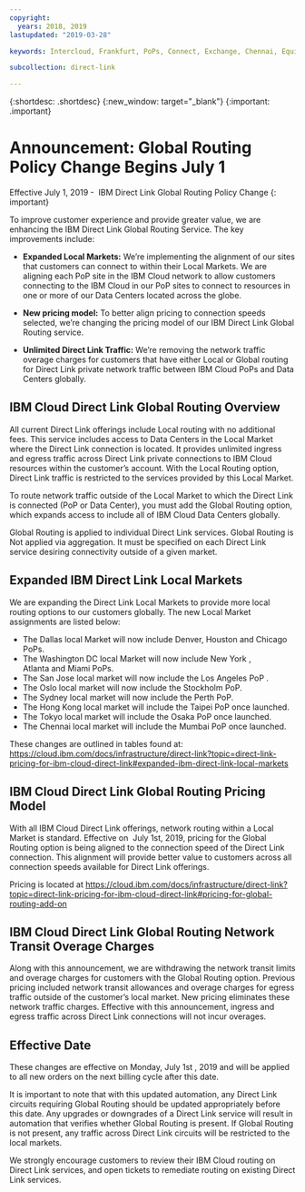 ```yaml
---
copyright:
  years: 2018, 2019
lastupdated: "2019-03-28"

keywords: Intercloud, Frankfurt, PoPs, Connect, Exchange, Chennai, Equinix, Megaport, Kinx, diversity, Bluefringe, CenturyLink, BT, Sao Paulo, Tokyo, Japan, PCCW, Colt, blog, service provider, partner, Telia, Internexion, Packet Fabric, Global Routing, expanded, market

subcollection: direct-link

---
```


{:shortdesc: .shortdesc}
{:new_window: target="_blank"}
{:important: .important}

# Announcement: Global Routing Policy Change Begins July 1

Effective July 1, 2019 -  IBM Direct Link Global Routing Policy Change
{: important}

To improve customer experience and provide greater value, we are enhancing the IBM Direct Link Global Routing Service. The key improvements include:

* **Expanded Local Markets:** We’re implementing the alignment of our sites that customers can connect to within their Local Markets. We are aligning each PoP site in the IBM Cloud network to allow customers connecting to the IBM Cloud in our PoP sites to connect to resources in one or more of our Data Centers located across the globe.

* **New pricing model:** To better align pricing to connection speeds selected, we’re changing the pricing model of our IBM Direct Link Global Routing service.

* **Unlimited Direct Link Traffic:** We’re removing the network traffic overage charges for customers that have either Local or Global routing for Direct Link private network traffic between IBM Cloud PoPs and Data Centers globally.

## IBM Cloud Direct Link Global Routing Overview
All current Direct Link offerings include Local routing with no additional fees. This service includes access to Data Centers in the Local Market where the Direct Link connection is located. It provides unlimited ingress and egress traffic across Direct Link private connections to IBM Cloud resources within the customer’s account. With the Local Routing option, Direct Link traffic is restricted to the services provided by this Local Market.

To route network traffic outside of the Local Market to which the Direct Link is connected (PoP or Data Center), you must add the Global Routing option, which expands access to include all of IBM Cloud Data Centers globally.

Global Routing is applied to individual Direct Link services. Global Routing is Not applied via aggregation. It must be specified on each Direct Link service desiring connectivity outside of a given market.

## Expanded IBM Direct Link Local Markets
We are expanding the Direct Link Local Markets to provide more local routing options to our customers globally. The new Local Market assignments are listed below:

* The Dallas local Market will now include Denver, Houston and Chicago PoPs.
* The Washington DC local Market will now include New York , Atlanta and Miami PoPs.
* The San Jose local market will now include the Los Angeles PoP .
* The Oslo local market will now include the Stockholm PoP.
* The Sydney local market will now include the Perth PoP.
* The Hong Kong local market will include the Taipei PoP once launched.
* The Tokyo local market will include the Osaka PoP once launched.
* The Chennai local market will include the Mumbai PoP once launched.

These changes are outlined in tables found at: https://cloud.ibm.com/docs/infrastructure/direct-link?topic=direct-link-pricing-for-ibm-cloud-direct-link#expanded-ibm-direct-link-local-markets

## IBM Cloud Direct Link Global Routing Pricing Model
With all IBM Cloud Direct Link offerings, network routing within a Local Market is standard. Effective on  July 1st, 2019, pricing for the Global Routing option is being aligned to the connection speed of the Direct Link connection. This alignment will provide better value to customers across all connection speeds available for Direct Link offerings.

Pricing is located at https://cloud.ibm.com/docs/infrastructure/direct-link?topic=direct-link-pricing-for-ibm-cloud-direct-link#pricing-for-global-routing-add-on

## IBM Cloud Direct Link Global Routing Network Transit Overage Charges
Along with this announcement, we are withdrawing the network transit limits and overage charges for customers with the Global Routing option. Previous pricing included network transit allowances and overage charges for egress traffic outside of the customer’s local market. New pricing eliminates these network traffic charges. Effective with this announcement, ingress and egress traffic across Direct Link connections will not incur overages.

## Effective Date
These changes are effective on Monday, July 1st , 2019 and will be applied to all new orders on the next billing cycle after this date.

It is important to note that with this updated automation, any Direct Link circuits requiring Global Routing should be updated appropriately before this date. Any upgrades or downgrades of a Direct Link service will result in automation that verifies whether Global Routing is present. If Global Routing is not present, any traffic across Direct Link circuits will be restricted to the local markets.

We strongly encourage customers to review their IBM Cloud routing on Direct Link services, and open tickets to remediate routing on existing Direct Link services.
